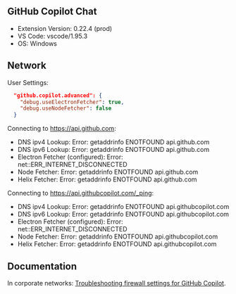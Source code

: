 ## GitHub Copilot Chat

- Extension Version: 0.22.4 (prod)
- VS Code: vscode/1.95.3
- OS: Windows

## Network

User Settings:

```json
  "github.copilot.advanced": {
    "debug.useElectronFetcher": true,
    "debug.useNodeFetcher": false
  }
```

Connecting to https://api.github.com:

- DNS ipv4 Lookup: Error: getaddrinfo ENOTFOUND api.github.com
- DNS ipv6 Lookup: Error: getaddrinfo ENOTFOUND api.github.com
- Electron Fetcher (configured): Error: net::ERR_INTERNET_DISCONNECTED
- Node Fetcher: Error: getaddrinfo ENOTFOUND api.github.com
- Helix Fetcher: Error: getaddrinfo ENOTFOUND api.github.com

Connecting to https://api.githubcopilot.com/_ping:

- DNS ipv4 Lookup: Error: getaddrinfo ENOTFOUND api.githubcopilot.com
- DNS ipv6 Lookup: Error: getaddrinfo ENOTFOUND api.githubcopilot.com
- Electron Fetcher (configured): Error: net::ERR_INTERNET_DISCONNECTED
- Node Fetcher: Error: getaddrinfo ENOTFOUND api.githubcopilot.com
- Helix Fetcher: Error: getaddrinfo ENOTFOUND api.githubcopilot.com

## Documentation

In corporate networks: [Troubleshooting firewall settings for GitHub Copilot](https://docs.github.com/en/copilot/troubleshooting-github-copilot/troubleshooting-firewall-settings-for-github-copilot).
